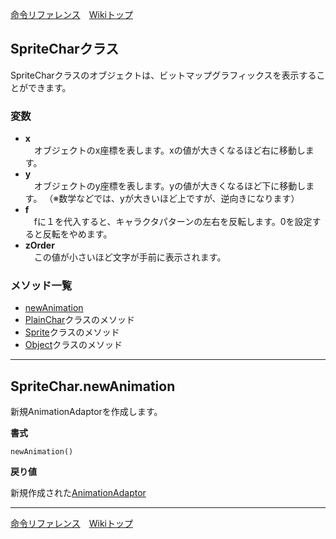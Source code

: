 
[命令リファレンス](./reference)&emsp;[Wikiトップ](./)

<title>命令リファレンス - SpriteChar</title>

## SpriteCharクラス
SpriteCharクラスのオブジェクトは、ビットマップグラフィックスを表示することができます。

### 変数

- **x**  
&emsp;オブジェクトのx座標を表します。xの値が大きくなるほど右に移動します。
- **y**  
&emsp;オブジェクトのy座標を表します。yの値が大きくなるほど下に移動します。 （※数学などでは、yが大きいほど上ですが、逆向きになります）
- **f**  
&emsp;fに１を代入すると、キャラクタパターンの左右を反転します。0を設定すると反転をやめます。
- **zOrder**  
&emsp;この値が小さいほど文字が手前に表示されます。


### メソッド一覧
- [newAnimation](#spritecharnewanimation)
- [PlainChar](./rf-plainchar)クラスのメソッド
- [Sprite](./rf-sprite)クラスのメソッド
- [Object](./rf-object)クラスのメソッド

***

## SpriteChar.newAnimation
新規AnimationAdaptorを作成します。

**書式**
```
newAnimation()
```

**戻り値**

新規作成された[AnimationAdaptor](./rf-animationadaptor)

***

[命令リファレンス](./reference)&emsp;[Wikiトップ](./)


